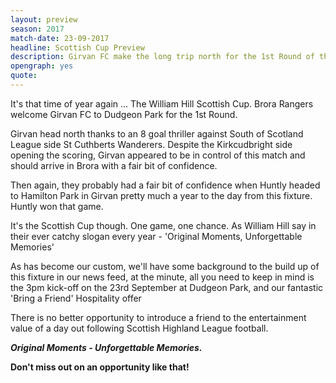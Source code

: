 ```yaml
---
layout: preview
season: 2017
match-date: 23-09-2017
headline: Scottish Cup Preview
description: Girvan FC make the long trip north for the 1st Round of the Scottish Cup
opengraph: yes
quote:
---
```

It's that time of year again ... The William Hill Scottish Cup. Brora Rangers welcome Girvan FC to Dudgeon Park for the 1st Round.

Girvan head north thanks to an 8 goal thriller against South of Scotland League side St Cuthberts Wanderers. Despite the Kirkcudbright side opening the scoring, Girvan appeared to be in control of this match and should arrive in Brora with a fair bit of confidence.

Then again, they probably had a fair bit of confidence when Huntly headed to Hamilton Park in Girvan pretty much a year to the day from this fixture. Huntly won that game.

It's the Scottish Cup though. One game, one chance. As William Hill say in their ever catchy slogan every year - 'Original Moments, Unforgettable Memories'

As has become our custom, we'll have some background to the build up of this fixture in our news feed, at the minute, all you need to keep in mind is the 3pm kick-off on the 23rd September at Dudgeon Park, and our fantastic 'Bring a Friend' Hospitality offer


There is no better opportunity to introduce a friend to the entertainment value of a day out following Scottish Highland League football.

***Original Moments - Unforgettable Memories.***

**Don't miss out on an opportunity like that!**
